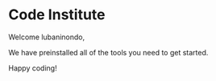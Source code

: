 # Code Institute

Welcome lubaninondo,

We have preinstalled all of the tools you need to get started.

Happy coding!